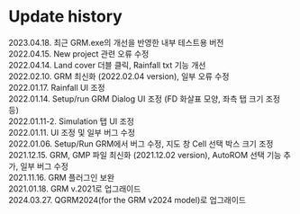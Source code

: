 # Update history

2023.04.18. 최근 GRM.exe의 개선을 반영한 내부 테스트용 버전 </br>
2022.04.15. New project 관련 오류 수정 </br>
2022.04.14. Land cover 더블 클릭, Rainfall txt 기능 개선 </br>
2022.02.10. GRM 최신화 (2022.02.04 version), 일부 오류 수정 </br>
2022.01.17. Rainfall UI 조정 </br>
2022.01.14. Setup/run GRM Dialog UI 조정 (FD 화살표 모양, 좌측 탭 크기 조정 등) </br>
2022.01.11-2. Simulation 탭 UI 조정 </br>
2022.01.11. UI 조정 및 일부 버그 수정 </br>
2022.01.06. Setup/Run GRM에서 버그 수정, 지도 창 Cell 선택 박스 크기 조정 </br>
2021.12.15. GRM, GMP 파일 최신화 (2021.12.02 version), AutoROM 선택 기능 추가, 일부 버그 수정 </br>
2021.11.16. GRM 플러그인 보완 </br>
2021.01.18. GRM v.2021로 업그래이드</br>
2024.03.27. QGRM2024(for the GRM v2024 model)로 업그래이드</br>

